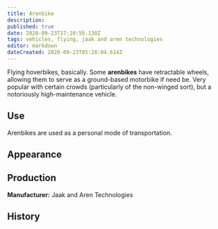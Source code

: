 ```yaml
---
title: Arenbike
description: 
published: true
date: 2020-09-23T17:10:55.138Z
tags: vehicles, flying, jaak and aren technologies
editor: markdown
dateCreated: 2020-09-23T05:28:04.614Z
---
```


Flying hoverbikes, basically. Some **arenbikes** have retractable wheels, allowing them to serve as a ground-based motorbike if need be. Very popular with certain crowds (particularly of the non-winged sort), but a notoriously high-maintenance vehicle.

## Use

Arenbikes are used as a personal mode of transportation.

## Appearance

## Production

**Manufacturer:** Jaak and Aren Technologies

## History